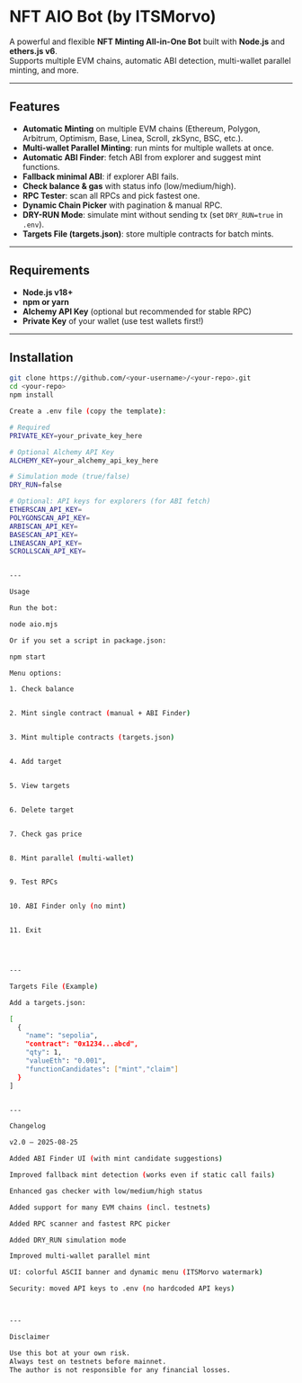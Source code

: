# NFT AIO Bot (by ITSMorvo)

A powerful and flexible **NFT Minting All-in-One Bot** built with **Node.js** and **ethers.js v6**.  
Supports multiple EVM chains, automatic ABI detection, multi-wallet parallel minting, and more.

---

## Features
- **Automatic Minting** on multiple EVM chains (Ethereum, Polygon, Arbitrum, Optimism, Base, Linea, Scroll, zkSync, BSC, etc.).
- **Multi-wallet Parallel Minting**: run mints for multiple wallets at once.
- **Automatic ABI Finder**: fetch ABI from explorer and suggest mint functions.
- **Fallback minimal ABI**: if explorer ABI fails.
- **Check balance & gas** with status info (low/medium/high).
- **RPC Tester**: scan all RPCs and pick fastest one.
- **Dynamic Chain Picker** with pagination & manual RPC.
- **DRY-RUN Mode**: simulate mint without sending tx (set `DRY_RUN=true` in `.env`).
- **Targets File (targets.json)**: store multiple contracts for batch mints.

---

## Requirements
- **Node.js v18+**
- **npm or yarn**
- **Alchemy API Key** (optional but recommended for stable RPC)
- **Private Key** of your wallet (use test wallets first!)

---

## Installation
```bash
git clone https://github.com/<your-username>/<your-repo>.git
cd <your-repo>
npm install

Create a .env file (copy the template):

# Required
PRIVATE_KEY=your_private_key_here

# Optional Alchemy API Key
ALCHEMY_KEY=your_alchemy_api_key_here

# Simulation mode (true/false)
DRY_RUN=false

# Optional: API keys for explorers (for ABI fetch)
ETHERSCAN_API_KEY=
POLYGONSCAN_API_KEY=
ARBISCAN_API_KEY=
BASESCAN_API_KEY=
LINEASCAN_API_KEY=
SCROLLSCAN_API_KEY=


---

Usage

Run the bot:

node aio.mjs

Or if you set a script in package.json:

npm start

Menu options:

1. Check balance


2. Mint single contract (manual + ABI Finder)


3. Mint multiple contracts (targets.json)


4. Add target


5. View targets


6. Delete target


7. Check gas price


8. Mint parallel (multi-wallet)


9. Test RPCs


10. ABI Finder only (no mint)


11. Exit




---

Targets File (Example)

Add a targets.json:

[
  {
    "name": "sepolia",
    "contract": "0x1234...abcd",
    "qty": 1,
    "valueEth": "0.001",
    "functionCandidates": ["mint","claim"]
  }
]


---

Changelog

v2.0 – 2025-08-25

Added ABI Finder UI (with mint candidate suggestions)

Improved fallback mint detection (works even if static call fails)

Enhanced gas checker with low/medium/high status

Added support for many EVM chains (incl. testnets)

Added RPC scanner and fastest RPC picker

Added DRY_RUN simulation mode

Improved multi-wallet parallel mint

UI: colorful ASCII banner and dynamic menu (ITSMorvo watermark)

Security: moved API keys to .env (no hardcoded API keys)



---

Disclaimer

Use this bot at your own risk.
Always test on testnets before mainnet.
The author is not responsible for any financial losses.
